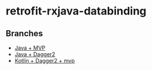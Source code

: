 # retrofit-rxjava-databinding

## Branches

- [Java + MVP](https://github.com/hussanhijazi/retrofit-rxjava-databinding/tree/mvp)
- [Java + Dagger2](https://github.com/hussanhijazi/retrofit-rxjava-databinding/tree/dagger2)
- [Kotlin + Dagger2 + mvp](https://github.com/hussanhijazi/retrofit-rxjava-databinding/tree/dagger2-kotlin)
